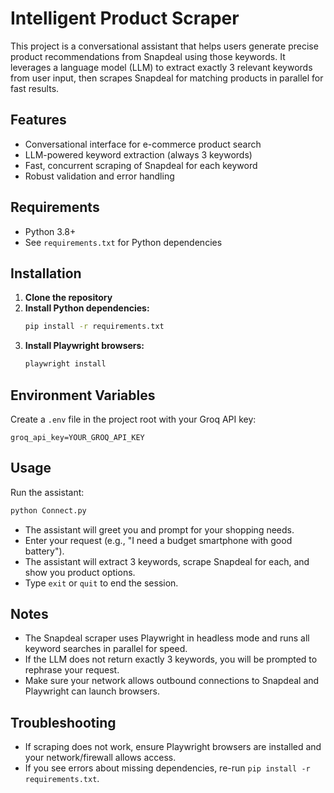 # Intelligent Product Scraper

This project is a conversational assistant that helps users generate precise product recommendations from Snapdeal using those keywords. It leverages a language model (LLM) to extract exactly 3 relevant keywords from user input, then scrapes Snapdeal for matching products in parallel for fast results.

## Features
- Conversational interface for e-commerce product search
- LLM-powered keyword extraction (always 3 keywords)
- Fast, concurrent scraping of Snapdeal for each keyword
- Robust validation and error handling

## Requirements
- Python 3.8+
- See `requirements.txt` for Python dependencies

## Installation
1. **Clone the repository**
2. **Install Python dependencies:**
   ```bash
   pip install -r requirements.txt
   ```
3. **Install Playwright browsers:**
   ```bash
   playwright install
   ```

## Environment Variables
Create a `.env` file in the project root with your Groq API key:
```
groq_api_key=YOUR_GROQ_API_KEY
```

## Usage
Run the assistant:
```bash
python Connect.py
```

- The assistant will greet you and prompt for your shopping needs.
- Enter your request (e.g., "I need a budget smartphone with good battery").
- The assistant will extract 3 keywords, scrape Snapdeal for each, and show you product options.
- Type `exit` or `quit` to end the session.

## Notes
- The Snapdeal scraper uses Playwright in headless mode and runs all keyword searches in parallel for speed.
- If the LLM does not return exactly 3 keywords, you will be prompted to rephrase your request.
- Make sure your network allows outbound connections to Snapdeal and Playwright can launch browsers.

## Troubleshooting
- If scraping does not work, ensure Playwright browsers are installed and your network/firewall allows access.
- If you see errors about missing dependencies, re-run `pip install -r requirements.txt`.

